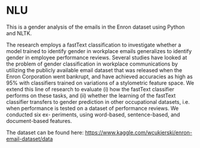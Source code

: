# NLU

This is a gender analysis of the emails in the Enron dataset using Python and NLTK.

The research employs a fastText classification to investigate whether a model trained to identify gender in workplace emails generalizes to identify gender in employee performance reviews. Several studies have looked at the problem of gender classification in workplace communications by utilizing the publicly available email dataset that was released when the Enron Corporation went bankrupt, and have achieved accuracies as high as 95% with classifiers trained on variations of a stylometric feature space. We extend this line of research to evaluate (i) how the fastText classifier performs on these tasks, and (ii) whether the learning of the fastText classifier transfers to gender prediction in other occupational datasets, i.e. when performance is tested on a dataset of performance reviews. We conducted six ex- periments, using word-based, sentence-based, and document-based features. 

The dataset can be found here: https://www.kaggle.com/wcukierski/enron-email-dataset/data
